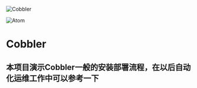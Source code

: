
![Cobbler]( https://github.com/shenyingkun/Linux-Cobbler/blob/master/Cobbler.png )


![Atom]( https://github.com/shenyingkun/Linux-Cobbler/blob/master/timg.jpg)

# Cobbler
## 本项目演示Cobbler一般的安装部署流程，在以后自动化运维工作中可以参考一下 
